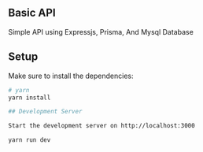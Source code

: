 ## Basic API
Simple API using Expressjs, Prisma, And Mysql Database

## Setup

Make sure to install the dependencies:

```bash
# yarn
yarn install

## Development Server

Start the development server on http://localhost:3000

yarn run dev
